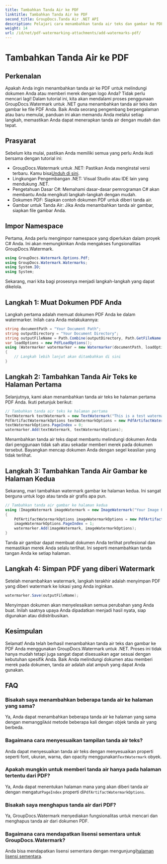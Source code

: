 ```yaml
---
title: Tambahkan Tanda Air ke PDF
linktitle: Tambahkan Tanda Air ke PDF
second_title: GroupDocs.Tanda Air .NET API
description: Pelajari cara menambahkan tanda air teks dan gambar ke PDF Anda menggunakan GroupDocs.Watermark untuk .NET dengan panduan langkah demi langkah komprehensif kami.
weight: 14
url: /id/net/pdf-watermarking-attachments/add-watermarks-pdf/
---
```


# Tambahkan Tanda Air ke PDF

## Perkenalan
Apakah Anda ingin menambahkan tanda air ke PDF untuk melindungi dokumen Anda atau memberi merek dengan logo Anda? Tidak perlu mencari lagi! Dalam tutorial ini, kita akan mendalami proses penggunaan GroupDocs.Watermark untuk .NET guna menambahkan tanda air teks dan gambar ke file PDF Anda. Baik Anda seorang pengembang berpengalaman atau baru memulai, panduan ini akan memandu Anda melalui setiap langkah, memastikan Anda dapat menerapkan tanda air dengan mudah dan tepat.
## Prasyarat
Sebelum kita mulai, pastikan Anda memiliki semua yang perlu Anda ikuti bersama dengan tutorial ini:
-  GroupDocs.Watermark untuk .NET: Pastikan Anda menginstal versi terbaru. Kamu bisa[Unduh di sini](https://releases.groupdocs.com/Watermark/net/).
- Lingkungan Pengembangan .NET: Visual Studio atau IDE lain yang mendukung .NET.
- Pengetahuan Dasar C#: Memahami dasar-dasar pemrograman C# akan membantu Anda mengikuti langkah-langkah dengan mudah.
- Dokumen PDF: Siapkan contoh dokumen PDF untuk diberi tanda air.
- Gambar untuk Tanda Air: Jika Anda menambahkan tanda air gambar, siapkan file gambar Anda.
## Impor Namespace
Pertama, Anda perlu mengimpor namespace yang diperlukan dalam proyek C# Anda. Ini akan memungkinkan Anda mengakses fungsionalitas GroupDocs.Watermark.
```csharp
using GroupDocs.Watermark.Options.Pdf;
using GroupDocs.Watermark.Watermarks;
using System.IO;
using System;
```
Sekarang, mari kita bagi prosesnya menjadi langkah-langkah yang dapat dikelola.
## Langkah 1: Muat Dokumen PDF Anda
Langkah pertama adalah memuat dokumen PDF Anda ke dalam watermarker. Inilah cara Anda melakukannya:
```csharp
string documentPath = "Your Document Path";
string outputDirectory = "Your Document Directory";
string outputFileName = Path.Combine(outputDirectory, Path.GetFileName(documentPath));
var loadOptions = new PdfLoadOptions();
using (Watermarker watermarker = new Watermarker(documentPath, loadOptions))
{
    // Langkah lebih lanjut akan ditambahkan di sini
}
```
## Langkah 2: Tambahkan Tanda Air Teks ke Halaman Pertama
Selanjutnya, kami akan menambahkan tanda air teks ke halaman pertama PDF Anda. Ikuti petunjuk berikut:
```csharp
// Tambahkan tanda air teks ke halaman pertama
TextWatermark textWatermark = new TextWatermark("This is a test watermark", new Font("Arial", 8));
PdfArtifactWatermarkOptions textWatermarkOptions = new PdfArtifactWatermarkOptions();
textWatermarkOptions.PageIndex = 0;
watermarker.Add(textWatermark, textWatermarkOptions);
```

Menambahkan tanda air teks dapat membantu melindungi dokumen Anda dari penggunaan tidak sah atau sekadar memberi merek pada dokumen tersebut. Bayangkan mencap dokumen Anda dengan segel keaslian yang tidak terlihat.
## Langkah 3: Tambahkan Tanda Air Gambar ke Halaman Kedua
Sekarang, mari tambahkan watermark gambar ke halaman kedua. Ini sangat berguna untuk logo atau tanda air grafis apa pun.
```csharp
// Tambahkan tanda air gambar ke halaman kedua
using (ImageWatermark imageWatermark = new ImageWatermark("Your Image Path"))
{
    PdfArtifactWatermarkOptions imageWatermarkOptions = new PdfArtifactWatermarkOptions();
    imageWatermarkOptions.PageIndex = 1;
    watermarker.Add(imageWatermark, imageWatermarkOptions);
}
```

Tanda air gambar dapat membuat dokumen Anda terlihat profesional dan memastikan merek Anda selalu terlihat. Ini seperti menambahkan tanda tangan Anda ke setiap halaman.
## Langkah 4: Simpan PDF yang diberi Watermark
Setelah menambahkan watermark, langkah terakhir adalah menyimpan PDF yang diberi watermark ke lokasi yang Anda inginkan.
```csharp
watermarker.Save(outputFileName);
```
Menyimpan dokumen akan menyelesaikan semua perubahan yang Anda buat. Inilah saatnya upaya Anda dipadatkan menjadi hasil nyata, siap digunakan atau didistribusikan.
## Kesimpulan
Selamat! Anda telah berhasil menambahkan tanda air teks dan gambar ke PDF Anda menggunakan GroupDocs.Watermark untuk .NET. Proses ini tidak hanya mudah tetapi juga sangat dapat disesuaikan agar sesuai dengan kebutuhan spesifik Anda. Baik Anda melindungi dokumen atau memberi merek pada dokumen, tanda air adalah alat ampuh yang dapat Anda gunakan.
## FAQ
### Bisakah saya menambahkan beberapa tanda air ke halaman yang sama?
 Ya, Anda dapat menambahkan beberapa tanda air ke halaman yang sama dengan memanggil`Add` metode beberapa kali dengan objek tanda air yang berbeda.
### Bagaimana cara menyesuaikan tampilan tanda air teks?
 Anda dapat menyesuaikan tanda air teks dengan menyesuaikan properti seperti font, ukuran, warna, dan opacity menggunakan`TextWatermark` obyek.
### Apakah mungkin untuk memberi tanda air hanya pada halaman tertentu dari PDF?
 Ya, Anda dapat menentukan halaman mana yang akan diberi tanda air dengan mengatur`PageIndex` properti di`PdfArtifactWatermarkOptions`.
### Bisakah saya menghapus tanda air dari PDF?
Ya, GroupDocs.Watermark menyediakan fungsionalitas untuk mencari dan menghapus tanda air dari dokumen PDF.
### Bagaimana cara mendapatkan lisensi sementara untuk GroupDocs.Watermark?
Anda bisa mendapatkan lisensi sementara dengan mengunjungi[halaman lisensi sementara](https://purchase.groupdocs.com/temporary-license/).